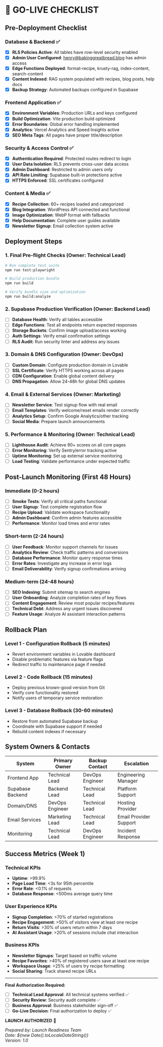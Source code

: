 # 🚀 GO-LIVE CHECKLIST

## Pre-Deployment Checklist

### Database & Backend ✅
- [x] **RLS Policies Active**: All tables have row-level security enabled
- [x] **Admin User Configured**: henry@bakinggreatbread.blog has admin access
- [x] **Edge Functions Deployed**: format-recipe, krusty-rag, index-content, search-content
- [x] **Content Indexed**: RAG system populated with recipes, blog posts, help docs
- [x] **Backup Strategy**: Automated backups configured in Supabase

### Frontend Application ✅
- [x] **Environment Variables**: Production URLs and keys configured
- [x] **Build Optimization**: Vite production build optimized
- [x] **Error Boundaries**: Global error handling implemented
- [x] **Analytics**: Vercel Analytics and Speed Insights active
- [x] **SEO Meta Tags**: All pages have proper title/description

### Security & Access Control ✅
- [x] **Authentication Required**: Protected routes redirect to login
- [x] **User Data Isolation**: RLS prevents cross-user data access
- [x] **Admin Dashboard**: Restricted to admin users only
- [x] **API Rate Limiting**: Supabase built-in protections active
- [x] **HTTPS Enforced**: SSL certificates configured

### Content & Media ✅
- [x] **Recipe Collection**: 60+ recipes loaded and categorized
- [x] **Blog Integration**: WordPress API connected and functional
- [x] **Image Optimization**: WebP format with fallbacks
- [x] **Help Documentation**: Complete user guides available
- [x] **Newsletter Signup**: Email collection system active

## Deployment Steps

### 1. Final Pre-flight Checks (Owner: Technical Lead)
```bash
# Run complete test suite
npm run test:playwright

# Build production bundle
npm run build

# Verify bundle size and optimization
npm run build:analyze
```

### 2. Supabase Production Verification (Owner: Backend Lead)
- [ ] **Database Health**: Verify all tables accessible
- [ ] **Edge Functions**: Test all endpoints return expected responses
- [ ] **Storage Buckets**: Confirm image upload/access working
- [ ] **Auth Settings**: Verify email confirmation settings
- [ ] **RLS Audit**: Run security linter and address any issues

### 3. Domain & DNS Configuration (Owner: DevOps)
- [ ] **Custom Domain**: Configure production domain in Lovable
- [ ] **SSL Certificate**: Verify HTTPS working across all pages
- [ ] **CDN Configuration**: Enable global content delivery
- [ ] **DNS Propagation**: Allow 24-48h for global DNS updates

### 4. Email & External Services (Owner: Marketing)
- [ ] **Newsletter Service**: Test signup flow with real email
- [ ] **Email Templates**: Verify welcome/reset emails render correctly
- [ ] **Analytics Setup**: Confirm Google Analytics/other tracking
- [ ] **Social Media**: Prepare launch announcements

### 5. Performance & Monitoring (Owner: Technical Lead)
- [ ] **Lighthouse Audit**: Achieve 90+ scores on all core pages
- [ ] **Error Monitoring**: Verify Sentry/error tracking active
- [ ] **Uptime Monitoring**: Set up external service monitoring
- [ ] **Load Testing**: Validate performance under expected traffic

## Post-Launch Monitoring (First 48 Hours)

### Immediate (0-2 hours)
- [ ] **Smoke Tests**: Verify all critical paths functional
- [ ] **User Signup**: Test complete registration flow
- [ ] **Recipe Upload**: Validate workspace functionality
- [ ] **Admin Dashboard**: Confirm admin features accessible
- [ ] **Performance**: Monitor load times and error rates

### Short-term (2-24 hours) 
- [ ] **User Feedback**: Monitor support channels for issues
- [ ] **Analytics Review**: Check traffic patterns and conversions
- [ ] **Database Performance**: Monitor query response times
- [ ] **Error Rates**: Investigate any increase in error logs
- [ ] **Email Deliverability**: Verify signup confirmations arriving

### Medium-term (24-48 hours)
- [ ] **SEO Indexing**: Submit sitemap to search engines
- [ ] **User Onboarding**: Analyze completion rates of key flows
- [ ] **Content Engagement**: Review most popular recipes/features
- [ ] **Technical Debt**: Address any urgent issues discovered
- [ ] **Feature Usage**: Analyze AI assistant interaction patterns

## Rollback Plan

### Level 1 - Configuration Rollback (5 minutes)
- Revert environment variables in Lovable dashboard
- Disable problematic features via feature flags
- Redirect traffic to maintenance page if needed

### Level 2 - Code Rollback (15 minutes)
- Deploy previous known-good version from Git
- Verify core functionality restored
- Notify users of temporary service restoration

### Level 3 - Database Rollback (30-60 minutes)
- Restore from automated Supabase backup
- Coordinate with Supabase support if needed
- Rebuild content indexes if necessary

## System Owners & Contacts

| System | Primary Owner | Backup Contact | Escalation |
|--------|---------------|----------------|------------|
| Frontend App | Technical Lead | DevOps Engineer | Engineering Manager |
| Supabase Backend | Backend Lead | Technical Lead | Platform Support |
| Domain/DNS | DevOps Engineer | Technical Lead | Hosting Provider |
| Email Services | Marketing Lead | Technical Lead | Email Provider Support |
| Monitoring | Technical Lead | DevOps Engineer | Incident Response |

## Success Metrics (Week 1)

### Technical KPIs
- **Uptime**: >99.9%
- **Page Load Time**: <3s for 95th percentile
- **Error Rate**: <0.1% of requests
- **Database Response**: <500ms average query time

### User Experience KPIs  
- **Signup Completion**: >70% of started registrations
- **Recipe Engagement**: >50% of visitors view at least one recipe
- **Return Visits**: >30% of users return within 7 days
- **AI Assistant Usage**: >20% of sessions include chat interaction

### Business KPIs
- **Newsletter Signups**: Target based on traffic volume
- **Recipe Favorites**: >40% of registered users save at least one recipe
- **Workspace Usage**: >25% of users try recipe formatting
- **Social Sharing**: Track shared recipe URLs

---

**Final Authorization Required:**
- [ ] **Technical Lead Approval**: All technical systems verified ✅
- [ ] **Security Review**: Security audit complete ✅  
- [ ] **Business Approval**: Business stakeholder sign-off ✅
- [ ] **Go-Live Decision**: Final authorization to deploy ✅

**LAUNCH AUTHORIZED** 🚀

*Prepared by: Launch Readiness Team*  
*Date: ${new Date().toLocaleDateString()}*  
*Version: 1.0*